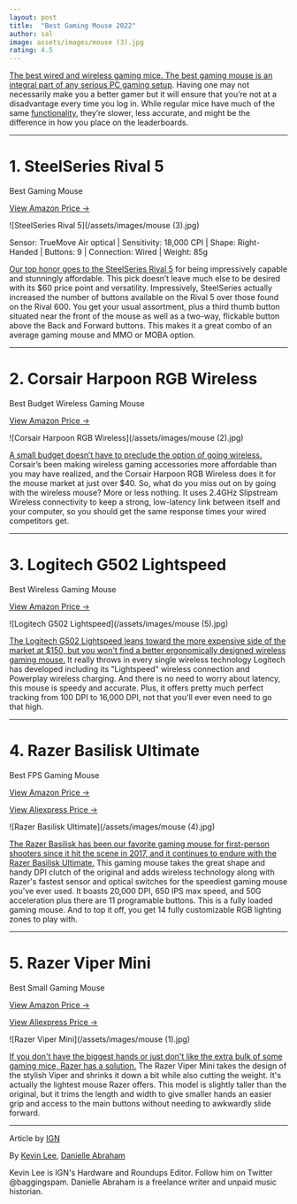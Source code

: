 ```yaml
---
layout: post
title:  "Best Gaming Mouse 2022"
author: sal
image: assets/images/mouse (3).jpg
rating: 4.5
---
```


[The best wired and wireless gaming mice. The best gaming mouse is an integral part of any serious PC gaming setup](). Having one may not necessarily make you a better gamer but it will ensure that you’re not at a disadvantage every time you log in. While regular mice have much of the same [functionality](), they’re slower, less accurate, and might be the difference in how you place on the leaderboards.



---

# 1. SteelSeries Rival 5

Best Gaming Mouse

<a target="_blank" href="https://amzn.to/3RaqFJp" class="btn btn-dark"> View Amazon Price &rarr;</a>

![SteelSeries Rival 5](/assets/images/mouse (3).jpg)

Sensor: TrueMove Air optical | Sensitivity: 18,000 CPI | Shape: Right-Handed | Buttons: 9 | Connection: Wired | Weight: 85g

[Our top honor goes to the SteelSeries Rival 5](https://amzn.to/3RaqFJp) for being impressively capable and stunningly affordable. This pick doesn’t leave much else to be desired with its $60 price point and versatility. Impressively, SteelSeries actually increased the number of buttons available on the Rival 5 over those found on the Rival 600. You get your usual assortment, plus a third thumb button situated near the front of the mouse as well as a two-way, flickable button above the Back and Forward buttons. This makes it a great combo of an average gaming mouse and MMO or MOBA option.

---

# 2. Corsair Harpoon RGB Wireless

Best Budget Wireless Gaming Mouse

<a target="_blank" href="https://amzn.to/3OFJQJ7" class="btn btn-dark"> View Amazon Price &rarr;</a>

![Corsair Harpoon RGB Wireless](/assets/images/mouse (2).jpg)

[A small budget doesn’t have to preclude the option of going wireless.]() Corsair’s been making wireless gaming accessories more affordable than you may have realized, and the Corsair Harpoon RGB Wireless does it for the mouse market at just over $40. So, what do you miss out on by going with the wireless mouse? More or less nothing. It uses 2.4GHz Slipstream Wireless connectivity to keep a strong, low-latency link between itself and your computer, so you should get the same response times your wired competitors get.

---

# 3. Logitech G502 Lightspeed

Best Wireless Gaming Mouse

<a target="_blank" href="https://amzn.to/3yhI9dV" class="btn btn-dark"> View Amazon Price &rarr;</a>

![Logitech G502 Lightspeed](/assets/images/mouse (5).jpg)

[The Logitech G502 Lightspeed leans toward the more expensive side of the market at $150, but you won't find a better ergonomically designed wireless gaming mouse.]() It really throws in every single wireless technology Logitech has developed including its "Lightspeed" wireless connection and Powerplay wireless charging. And there is no need to worry about latency, this mouse is speedy and accurate. Plus, it offers pretty much perfect tracking from 100 DPI to 16,000 DPI, not that you'll ever even need to go that high. 

---

# 4. Razer Basilisk Ultimate

Best FPS Gaming Mouse

<a target="_blank" href="https://amzn.to/3yBQAlV" class="btn btn-dark"> View Amazon Price &rarr;</a>

<a target="_blank" href="https://s.click.aliexpress.com/e/_DliqHSf" class="btn btn-dark"> View Aliexpress Price &rarr;</a>

![Razer Basilisk Ultimate](/assets/images/mouse (4).jpg)

[The Razer Basilisk has been our favorite gaming mouse for first-person shooters since it hit the scene in 2017, and it continues to endure with the Razer Basilisk Ultimate.]() This gaming mouse takes the great shape and handy DPI clutch of the original and adds wireless technology along with Razer's fastest sensor and optical switches for the speediest gaming mouse you've ever used. It boasts 20,000 DPI, 650 IPS max speed, and 50G acceleration plus there are 11 programable buttons. This is a fully loaded gaming mouse. And to top it off, you get 14 fully customizable RGB lighting zones to play with.

---

# 5. Razer Viper Mini

Best Small Gaming Mouse

<a target="_blank" href="https://amzn.to/3AurwyJ" class="btn btn-dark"> View Amazon Price &rarr;</a>

<a target="_blank" href="https://s.click.aliexpress.com/e/_DD36DXv" class="btn btn-dark"> View Aliexpress Price &rarr;</a>

![Razer Viper Mini](/assets/images/mouse (1).jpg)

[If you don't have the biggest hands or just don't like the extra bulk of some gaming mice, Razer has a solution.]() The Razer Viper Mini takes the design of the stylish Viper and shrinks it down a bit while also cutting the weight. It's actually the lightest mouse Razer offers. This model is slightly taller than the original, but it trims the length and width to give smaller hands an easier grip and access to the main buttons without needing to awkwardly slide forward.

---
Article by [IGN](https://www.ign.com/articles/best-gaming-mouse)

By [Kevin Lee](https://www.ign.com/person/baggingspam), [Danielle Abraham](https://www.ign.com/person/danielleabraham)

Kevin Lee is IGN's Hardware and Roundups Editor. Follow him on Twitter @baggingspam. Danielle Abraham is a freelance writer and unpaid music historian.
